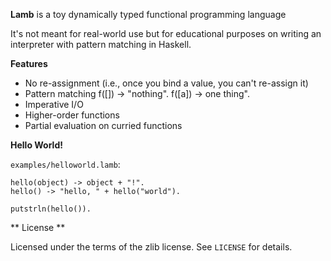 **Lamb** is a toy dynamically typed functional programming language

It's not meant for real-world use but for educational purposes on writing an interpreter with pattern matching in Haskell.

**Features**

 * No re-assignment (i.e., once you bind a value, you can't re-assign it)
 * Pattern matching
    f([]) -> "nothing".
    f([a]) -> one thing".
 * Imperative I/O
 * Higher-order functions
 * Partial evaluation on curried functions


**Hello World!**

`examples/helloworld.lamb`:

    hello(object) -> object + "!".
    hello() -> "hello, " + hello("world").
    
    putstrln(hello()).

** License **

Licensed under the terms of the zlib license. See `LICENSE` for details.
